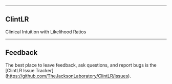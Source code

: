 --------
ClintLR
--------

Clinical Intuition with Likelihood Ratios



--------
Feedback
--------

The best place to leave feedback, ask questions, and report bugs is the [ClintLR Issue Tracker] (https://github.com/TheJacksonLaboratory/ClintLR/issues).

